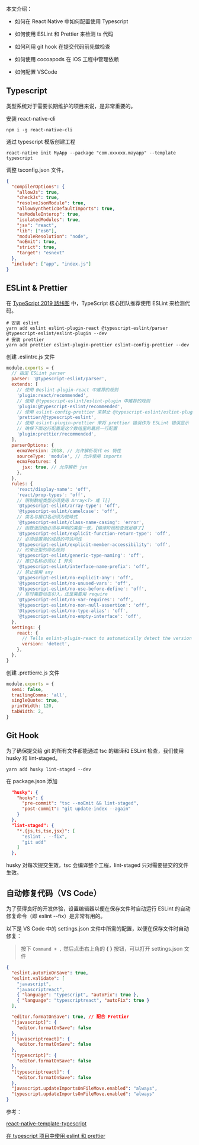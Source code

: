 本文介绍：

- 如何在 React Native 中如何配置使用 Typescript

- 如何使用 ESLint 和 Prettier 来检测 ts 代码

- 如何利用 git hook 在提交代码前先做检查

- 如何使用 cocoapods 在 iOS 工程中管理依赖

- 如何配置 VSCode

## Typescript

类型系统对于需要长期维护的项目来说，是非常重要的。

安装 react-native-cli

```
npm i -g react-native-cli
```

通过 typescript 模版创建工程

```
react-native init MyApp --package "com.xxxxxx.mayapp" --template typescript
```

调整 tsconfig.json 文件，

```json
{
  "compilerOptions": {
    "allowJs": true,
    "checkJs": true,
    "resolveJsonModule": true,
    "allowSyntheticDefaultImports": true,
    "esModuleInterop": true,
    "isolatedModules": true,
    "jsx": "react",
    "lib": ["es6"],
    "moduleResolution": "node",
    "noEmit": true,
    "strict": true,
    "target": "esnext"
  },
  "include": ["app", "index.js"]
}
```

## ESLint & Prettier

在 [TypeScript 2019 路线图](https://github.com/Microsoft/TypeScript/issues/29288#developer-productivity-tools-and-integration) 中，TypeScript 核心团队推荐使用 ESLint 来检测代码。

```shell
# 安装 eslint
yarn add eslint eslint-plugin-react @typescript-eslint/parser @typescript-eslint/eslint-plugin --dev
# 安装 prettier
yarn add prettier eslint-plugin-prettier eslint-config-prettier --dev
```

创建 .eslintrc.js 文件

```js
module.exports = {
  // 指定 ESLint parser
  parser: '@typescript-eslint/parser',
  extends: [
    // 使用 @eslint-plugin-react 中推荐的规则
    'plugin:react/recommended',
    // 使用 @typescript-eslint/eslint-plugin 中推荐的规则
    'plugin:@typescript-eslint/recommended',
    // 使用 eslint-config-prettier 来禁止 @typescript-eslint/eslint-plugin 中那些和 prettier 冲突的规则
    'prettier/@typescript-eslint',
    // 使用 eslint-plugin-prettier 来将 prettier 错误作为 ESLint 错误显示
    // 确保下面这行配置是这个数组里的最后一行配置
    'plugin:prettier/recommended',
  ],
  parserOptions: {
    ecmaVersion: 2018, // 允许解析现代 es 特性
    sourceType: 'module', // 允许使用 imports
    ecmaFeatures: {
      jsx: true, // 允许解析 jsx
    },
  },
  rules: {
    'react/display-name': 'off',
    'react/prop-types': 'off',
    // 限制数组类型必须使用 Array<T> 或 T[]
    '@typescript-eslint/array-type': 'off',
    '@typescript-eslint/camelcase': 'off',
    // 类名与接口名必须为驼峰式
    '@typescript-eslint/class-name-casing': 'error',
    // 函数返回值必须与声明的类型一致，【编译阶段检查就足够了】
    '@typescript-eslint/explicit-function-return-type': 'off',
    // 必须设置类的成员的可访问性
    '@typescript-eslint/explicit-member-accessibility': 'off',
    // 约束泛型的命名规则
    '@typescript-eslint/generic-type-naming': 'off',
    // 接口名称必须以 I 开头
    '@typescript-eslint/interface-name-prefix': 'off',
    // 禁止使用 any
    '@typescript-eslint/no-explicit-any': 'off',
    '@typescript-eslint/no-unused-vars': 'off',
    '@typescript-eslint/no-use-before-define': 'off',
    // 有时需要动态引入，还是需要用 require
    '@typescript-eslint/no-var-requires': 'off',
    '@typescript-eslint/no-non-null-assertion': 'off',
    '@typescript-eslint/no-type-alias': 'off',
    '@typescript-eslint/no-empty-interface': 'off',
  },
  settings: {
    react: {
      // Tells eslint-plugin-react to automatically detect the version of React to use
      version: 'detect',
    },
  },
}
```

创建 .prettierrc.js 文件

```js
module.exports = {
  semi: false,
  trailingComma: 'all',
  singleQuote: true,
  printWidth: 120,
  tabWidth: 2,
}
```

## Git Hook

为了确保提交给 git 的所有文件都能通过 tsc 的编译和 ESLint 检查，我们使用 husky 和 lint-staged。

```shell
yarn add husky lint-staged --dev
```

在 package.json 添加

```json
  "husky": {
    "hooks": {
      "pre-commit": "tsc --noEmit && lint-staged",
      "post-commit": "git update-index --again"
    }
  },
  "lint-staged": {
    "*.{js,ts,tsx,jsx}": [
      "eslint . --fix",
      "git add"
    ]
  },
```

husky 对每次提交生效，tsc 会编译整个工程，lint-staged 只对需要提交的文件生效。

## 自动修复代码（VS Code）

为了获得良好的开发体验，设置编辑器以便在保存文件时自动运行 ESLint 的自动修复命令（即 eslint --fix）是非常有用的。

以下是 VS Code 中的 settings.json 文件中所需的配置，以便在保存文件时自动修复：

> 按下 `Command + ,` 然后点击右上角的 **{ }** 按钮，可以打开 settings.json 文件

```json
{
  "eslint.autoFixOnSave": true,
  "eslint.validate": [
    "javascript",
    "javascriptreact",
    { "language": "typescript", "autoFix": true },
    { "language": "typescriptreact", "autoFix": true }
  ],

  "editor.formatOnSave": true, // 配合 Prettier
  "[javascript]": {
    "editor.formatOnSave": false
  },
  "[javascriptreact]": {
    "editor.formatOnSave": false
  },
  "[typescript]": {
    "editor.formatOnSave": false
  },
  "[typescriptreact]": {
    "editor.formatOnSave": false
  },
  "javascript.updateImportsOnFileMove.enabled": "always",
  "typescript.updateImportsOnFileMove.enabled": "always"
}
```

参考：

[react-native-template-typescript](https://github.com/emin93/react-native-template-typescript)

[在 typescript 项目中使用 eslint 和 prettier](https://dev.to/robertcoopercode/using-eslint-and-prettier-in-a-typescript-project-53jb)
